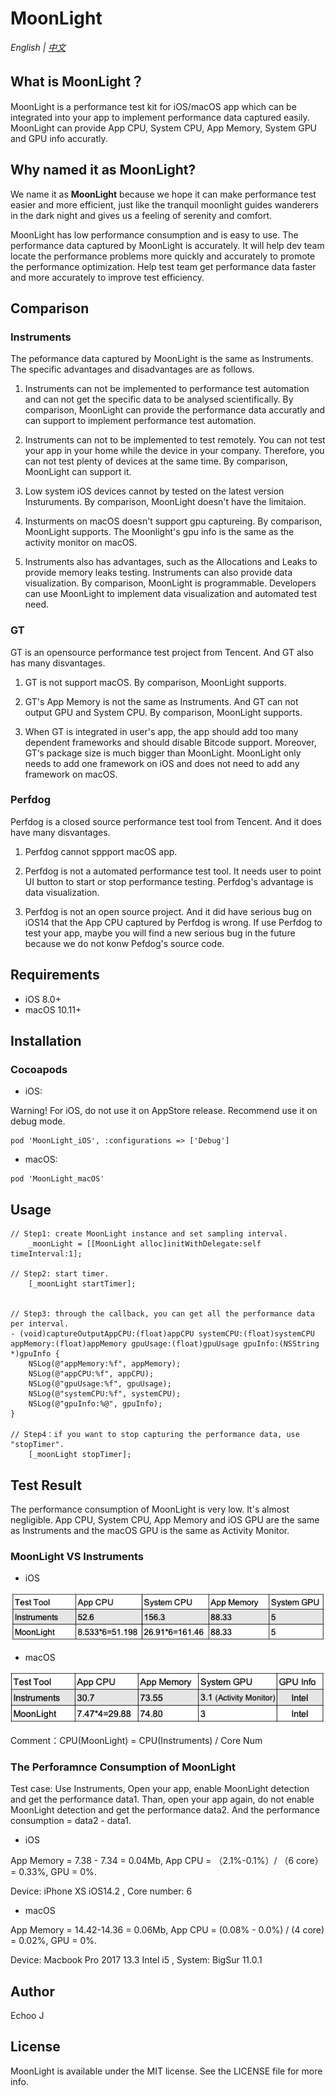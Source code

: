# MoonLight

*English | [中文](README.zh.md)*

## What is MoonLight？

MoonLight is a performance test kit for iOS/macOS app which can be integrated into your app to implement performance data captured easily. MoonLight can provide App CPU, System CPU, App Memory, System GPU and GPU info accuratly. 

## Why named it as MoonLight?

We name it as **MoonLight** because we hope it can make performance test easier and more efficient, just like the tranquil moonlight guides wanderers in the dark night and gives us a feeling of serenity and comfort.

MoonLight has low performance consumption and is easy to use. The performance data captured by MoonLight is accurately. It will help dev team locate the performance problems more quickly and accurately to promote the performance optimization. Help test team get performance data faster and more accurately to improve test efficiency.

## Comparison
### Instruments
The peformance data captured by MoonLight is the same as Instruments. The specific advantages and disadvantages are as follows.

1. Instruments can not be implemented to performance test automation and can not get the specific data to be analysed scientifically. By comparison, MoonLight can provide the performance data accuratly and can support to implement performance test automation.

2. Instruments can not to be implemented to test remotely. You can not test your app in your home while the device in your company. Therefore, you can not test plenty of devices at the same time. By comparison, MoonLight can support it.

3. Low system iOS devices cannot by tested on the latest version Insturuments. By comparison, MoonLight doesn't have the limitaion.

4. Insturments on macOS doesn't support gpu captureing. By comparison, MoonLight supports. The Moonlight's gpu info is the same as the activity monitor on macOS.

5. Instruments also has advantages, such as the Allocations and Leaks to provide memory leaks testing. Instruments can also provide data visualization. By comparison, MoonLight is programmable. Developers can use MoonLight to implement data visualization and automated test need.
 
### GT
GT is an opensource performance test project from Tencent. And GT also has many disvantages.

1. GT is not support macOS. By comparison, MoonLight supports.

2. GT's App Memory is not the same as Instruments. And GT can not output GPU and System CPU. By comparison, MoonLight supports.

3. When GT is integrated in user's app, the app should add too many dependent frameworks and should disable Bitcode support. Moreover, GT‘s package size is much bigger than MoonLight. MoonLight only needs to add one framework on iOS and does not need to add any framework on macOS.

### Perfdog
Perfdog is a closed source performance test tool from Tencent. And it does have many disvantages.

1. Perfdog cannot sppport macOS app.

2. Perfdog is not a automated performance test tool. It needs user to point UI button to start or stop performance testing. Perfdog's advantage is data visualization.

3. Perfdog is not an open source project. And it did have serious bug on iOS14 that the App CPU captured by Perfdog is wrong. If use Perfdog to test your app, maybe you will find a new serious bug in the future because we do not konw Pefdog's source code.

## Requirements
- iOS 8.0+
- macOS 10.11+

## Installation

### Cocoapods
- iOS:

Warning! For iOS, do not use it on AppStore release. Recommend use it on debug mode.

```
pod 'MoonLight_iOS', :configurations => ['Debug']
```

- macOS:

```
pod 'MoonLight_macOS'
```

## Usage

```
// Step1: create MoonLight instance and set sampling interval.
	_moonLight = [[MoonLight alloc]initWithDelegate:self timeInterval:1];

// Step2: start timer.
	[_moonLight startTimer];


// Step3: through the callback, you can get all the performance data per interval.
- (void)captureOutputAppCPU:(float)appCPU systemCPU:(float)systemCPU appMemory:(float)appMemory gpuUsage:(float)gpuUsage gpuInfo:(NSString *)gpuInfo {
	NSLog(@"appMemory:%f", appMemory);
	NSLog(@"appCPU:%f", appCPU);
	NSLog(@"gpuUsage:%f", gpuUsage);
	NSLog(@"systemCPU:%f", systemCPU);
	NSLog(@"gpuInfo:%@", gpuInfo);
}

// Step4：if you want to stop capturing the performance data, use "stopTimer".
	[_moonLight stopTimer];

```

## Test Result
The performance consumption of MoonLight is very low. It's almost negligible. App CPU, System CPU, App Memory and iOS GPU are the same as Instruments and the macOS GPU is the same as Activity Monitor.
### MoonLight VS Instruments
- iOS

![avatar](MoonLightVSInstruments_en.png)

- macOS

![avatar](MacInstrumentsVSMoonLight_en.png)

Comment：CPU(MoonLight) = CPU(Instruments) / Core Num

### The Perforamnce Consumption of MoonLight
Test case: Use Instruments, Open your app, enable MoonLight detection and get the performance data1. Than, open your app again, do not enable MoonLight detection and get the performance data2. And the performance consumption = data2 - data1.

- iOS

App Memory = 7.38 - 7.34 = 0.04Mb, App CPU = （2.1%-0.1%）/ （6 core） = 0.33%, GPU = 0%.

Device: iPhone XS iOS14.2 , Core number: 6

- macOS

App Memory = 14.42-14.36 = 0.06Mb, App CPU = (0.08% - 0.0%) / (4 core) = 0.02%, GPU = 0%.

Device: Macbook Pro 2017 13.3 Intel i5 , System: BigSur 11.0.1


## Author
Echoo J

## License
MoonLight is available under the MIT license. See the LICENSE file for more info.